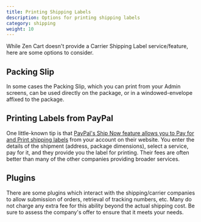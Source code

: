 ```yaml
---
title: Printing Shipping Labels
description: Options for printing shipping labels
category: shipping
weight: 10
---
```


While Zen Cart doesn't provide a Carrier Shipping Label service/feature, here are some options to consider.

## Packing Slip

In some cases the Packing Slip, which you can print from your Admin screens, can be used directly on the package, or in a windowed-envelope affixed to the package.


## Printing Labels from PayPal

One little-known tip is that [PayPal's Ship Now feature allows you to Pay for and Print shipping labels](https://www.paypal.com/us/cgi-bin/webscr?cmd=_ship-now) from your account on their website. 
You enter the details of the shipment (address, package dimensions), select a service, pay for it, and they provide you the label for printing.
Their fees are often better than many of the other companies providing broader services.

## Plugins

There are some plugins which interact with the shipping/carrier companies to allow submission of orders, retrieval of tracking numbers, etc.  Many do not charge any extra fee for this ability beyond the actual shipping cost.
Be sure to assess the company's offer to ensure that it meets your needs.

